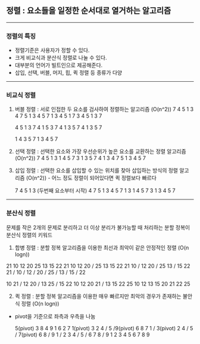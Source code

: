 ## 정렬 : 요소들을 일정한 순서대로 열거하는 알고리즘

---

### 정렬의 특징

- 정렬기준은 사용자가 정할 수 있다.
- 크게 비교식과 분산식 정렬로 나눌 수 있다.
- 대부분의 언어가 빌트인으로 제공해준다.
- 삽입, 선택, 버블, 머지, 힙, 퀵 정렬 등 종류가 다양

---

### 비교식 정렬

1. 버블 정렬 : 서로 인접한 두 요소를 검사하여 정렬하는 알고리즘 (O(n^2))
   7 4 5 1 3
   4 7 5 1 3
   4 5 7 1 3
   4 5 1 7 3
   4 5 1 3 7

   4 5 1 3 7
   4 1 5 3 7
   4 1 3 5 7
   4 1 3 5 7

   1 4 3 5 7
   1 3 4 5 7

2. 선택 정렬 : 선택한 요소와 가장 우선순위가 높은 요소를 교환하는 정렬 알고리즘 (O(n^2))
   7 4 5 1 3
   1 4 5 7 3
   1 3 5 7 4
   1 3 4 7 5
   1 3 4 5 7

3. 삽입 정렬 : 선택한 요소를 삽입할 수 있는 위치를 찾아 삽입하는 방식의 정렬 알고리즘 (O(n^2)) - 어느 정도 정렬이 되어있다면 퀵 정렬보다 빠르다

   7 4 5 1 3 (두번째 요소부터 시작)
   4 7 5 1 3
   4 5 7 1 3
   1 4 5 7 3
   1 3 4 5 7

---

### 분산식 정렬

문제를 작은 2개의 문제로 분리하고 더 이상 분리가 불가능할 때 처리하는 분할 정복이 분산식 정렬의 키워드

1. 합병 정렬 : 분할 정복 알고리즘을 이용한 최선과 최악이 같은 안정적인 정렬 (O(n logn))

21 10 12 20 25 13 15 22
21 10 12 20 / 25 13 15 22
21 10 / 12 20 / 25 13 / 15 22
21 / 10 / 12 / 20 / 25 / 13 / 15 / 22

10 21 / 12 20 / 13 25 / 15 22
10 12 20 21 / 13 15 22 25
10 12 13 15 20 21 22 25

2. 퀵 정렬 : 분할 정복 알고리즘을 이용한 매우 빠르지만 최악의 경우가 존재하는 불안식 정렬 (O(n logn))

- pivot을 기준으로 좌측과 우측을 나눔

  5(pivot) 3 8 4 9 1 6 2 7
  1(pivot) 3 2 4 / 5 /9(pivot) 6 8 7
  1 / 3(pivot) 2 4 / 5 / 7(pivot) 6 8 / 9
  1 / 2 3 4 / 5 / 6 7 8 / 9
  1 2 3 4 5 6 7 8 9
